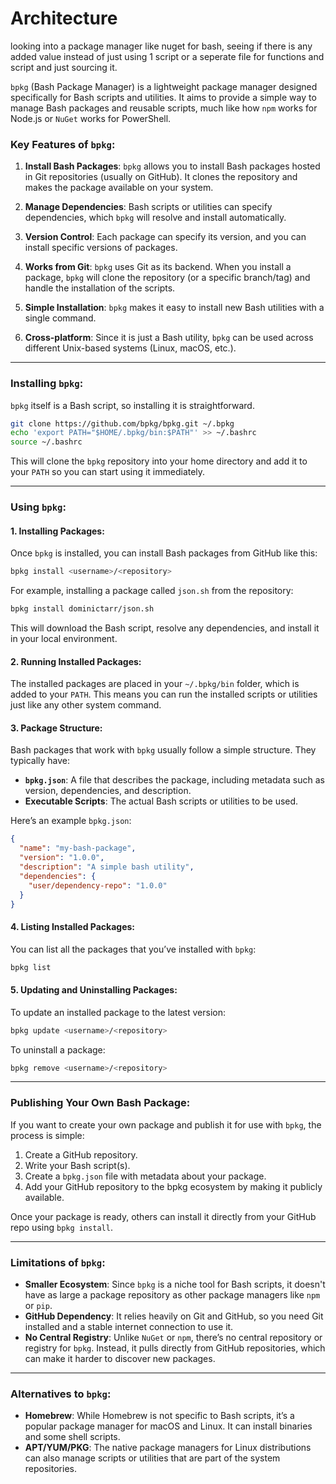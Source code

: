 # Architecture

looking into a package manager like nuget for bash, seeing if there is any added value instead of just using 1 script or a seperate file for functions and script and just sourcing it.

`bpkg` (Bash Package Manager) is a lightweight package manager designed specifically for Bash scripts and utilities. It aims to provide a simple way to manage Bash packages and reusable scripts, much like how `npm` works for Node.js or `NuGet` works for PowerShell.

### Key Features of `bpkg`:

1. **Install Bash Packages**: 
   `bpkg` allows you to install Bash packages hosted in Git repositories (usually on GitHub). It clones the repository and makes the package available on your system.

2. **Manage Dependencies**:
   Bash scripts or utilities can specify dependencies, which `bpkg` will resolve and install automatically.

3. **Version Control**:
   Each package can specify its version, and you can install specific versions of packages.

4. **Works from Git**:
   `bpkg` uses Git as its backend. When you install a package, `bpkg` will clone the repository (or a specific branch/tag) and handle the installation of the scripts.

5. **Simple Installation**:
   `bpkg` makes it easy to install new Bash utilities with a single command.

6. **Cross-platform**:
   Since it is just a Bash utility, `bpkg` can be used across different Unix-based systems (Linux, macOS, etc.).

---

### Installing `bpkg`:

`bpkg` itself is a Bash script, so installing it is straightforward.

```bash
git clone https://github.com/bpkg/bpkg.git ~/.bpkg
echo 'export PATH="$HOME/.bpkg/bin:$PATH"' >> ~/.bashrc
source ~/.bashrc
```

This will clone the `bpkg` repository into your home directory and add it to your `PATH` so you can start using it immediately.

---

### Using `bpkg`:

#### 1. **Installing Packages**:
Once `bpkg` is installed, you can install Bash packages from GitHub like this:

```bash
bpkg install <username>/<repository>
```

For example, installing a package called `json.sh` from the repository:

```bash
bpkg install dominictarr/json.sh
```

This will download the Bash script, resolve any dependencies, and install it in your local environment.

#### 2. **Running Installed Packages**:
The installed packages are placed in your `~/.bpkg/bin` folder, which is added to your `PATH`. This means you can run the installed scripts or utilities just like any other system command.

#### 3. **Package Structure**:
Bash packages that work with `bpkg` usually follow a simple structure. They typically have:

- **`bpkg.json`**: A file that describes the package, including metadata such as version, dependencies, and description.
- **Executable Scripts**: The actual Bash scripts or utilities to be used.

Here’s an example `bpkg.json`:

```json
{
  "name": "my-bash-package",
  "version": "1.0.0",
  "description": "A simple bash utility",
  "dependencies": {
    "user/dependency-repo": "1.0.0"
  }
}
```

#### 4. **Listing Installed Packages**:
You can list all the packages that you’ve installed with `bpkg`:

```bash
bpkg list
```

#### 5. **Updating and Uninstalling Packages**:
To update an installed package to the latest version:

```bash
bpkg update <username>/<repository>
```

To uninstall a package:

```bash
bpkg remove <username>/<repository>
```

---

### Publishing Your Own Bash Package:

If you want to create your own package and publish it for use with `bpkg`, the process is simple:

1. Create a GitHub repository.
2. Write your Bash script(s).
3. Create a `bpkg.json` file with metadata about your package.
4. Add your GitHub repository to the bpkg ecosystem by making it publicly available.

Once your package is ready, others can install it directly from your GitHub repo using `bpkg install`.

---

### Limitations of `bpkg`:

- **Smaller Ecosystem**: Since `bpkg` is a niche tool for Bash scripts, it doesn't have as large a package repository as other package managers like `npm` or `pip`.
- **GitHub Dependency**: It relies heavily on Git and GitHub, so you need Git installed and a stable internet connection to use it.
- **No Central Registry**: Unlike `NuGet` or `npm`, there’s no central repository or registry for `bpkg`. Instead, it pulls directly from GitHub repositories, which can make it harder to discover new packages.

---

### Alternatives to `bpkg`:
- **Homebrew**: While Homebrew is not specific to Bash scripts, it’s a popular package manager for macOS and Linux. It can install binaries and some shell scripts.
- **APT/YUM/PKG**: The native package managers for Linux distributions can also manage scripts or utilities that are part of the system repositories.


